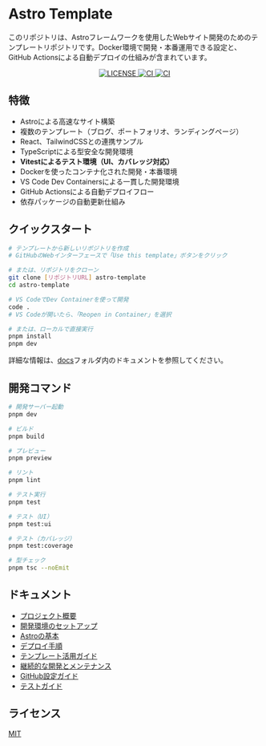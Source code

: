 # Astro Template

このリポジトリは、Astroフレームワークを使用したWebサイト開発のためのテンプレートリポジトリです。Docker環境で開発・本番運用できる設定と、GitHub Actionsによる自動デプロイの仕組みが含まれています。

<div align="center">
  <a href="./LICENSE">
    <img alt="LICENSE" src="https://img.shields.io/badge/license-MIT-blue.svg">
  </a>
  <a href="https://github.com/Seika139/env_loader/actions/workflows/ci.yml">
    <img alt="CI" src="https://github.com/Seika139/env_loader/actions/workflows/ci.yml/badge.svg">
  </a>
  <a href="ttps://img.shields.io/coderabbit/prs/github/Seika139/astro-template?utm_source=oss&utm_medium=github&utm_campaign=Seika139%2Fastro-template&labelColor=171717&color=FF570A&link=https%3A%2F%2Fcoderabbit.ai&label=CodeRabbit+Reviews">
    <img alt="CI" src="https://img.shields.io/coderabbit/prs/github/Seika139/astro-template?utm_source=oss&utm_medium=github&utm_campaign=Seika139%2Fastro-template&labelColor=171717&color=FF570A&link=https%3A%2F%2Fcoderabbit.ai&label=CodeRabbit+Reviews">
  </a>
</div>

## 特徴

- Astroによる高速なサイト構築
- 複数のテンプレート（ブログ、ポートフォリオ、ランディングページ）
- React、TailwindCSSとの連携サンプル
- TypeScriptによる型安全な開発環境
- **Vitestによるテスト環境（UI、カバレッジ対応）**
- Dockerを使ったコンテナ化された開発・本番環境
- VS Code Dev Containersによる一貫した開発環境
- GitHub Actionsによる自動デプロイフロー
- 依存パッケージの自動更新仕組み

## クイックスタート

```bash
# テンプレートから新しいリポジトリを作成
# GitHubのWebインターフェースで「Use this template」ボタンをクリック

# または、リポジトリをクローン
git clone [リポジトリURL] astro-template
cd astro-template

# VS CodeでDev Containerを使って開発
code .
# VS Codeが開いたら、「Reopen in Container」を選択

# または、ローカルで直接実行
pnpm install
pnpm dev
```

詳細な情報は、[docs](./docs)フォルダ内のドキュメントを参照してください。

## 開発コマンド

```bash
# 開発サーバー起動
pnpm dev

# ビルド
pnpm build

# プレビュー
pnpm preview

# リント
pnpm lint

# テスト実行
pnpm test

# テスト（UI）
pnpm test:ui

# テスト（カバレッジ）
pnpm test:coverage

# 型チェック
pnpm tsc --noEmit
```

## ドキュメント

- [プロジェクト概要](./docs/01_project-overview.md)
- [開発環境のセットアップ](./docs/02_development-setup.md)
- [Astroの基本](./docs/03_astro-basics.md)
- [デプロイ手順](./docs/04_deployment.md)
- [テンプレート活用ガイド](./docs/05_templates.md)
- [継続的な開発とメンテナンス](./docs/06_maintenance.md)
- [GitHub設定ガイド](./docs/07_github-setup.md)
- [テストガイド](./docs/08_testing.md)

## ライセンス

[MIT](./LICENSE)

